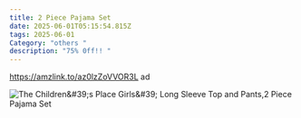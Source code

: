 ```yaml
---
title: 2 Piece Pajama Set
date: 2025-06-01T05:15:54.815Z
tags: 2025-06-01
Category: "others "
description: "75% 0ff!! "
---
```

https://amzlink.to/az0lzZoVVOR3L  ad 

![The Children\&#39;s Place Girls\&#39; Long Sleeve Top and Pants,2 Piece Pajama Set](https://m.media-amazon.com/images/I/81Sz6SRki4L._AC_SX569_.jpg)

<!--EndFragment-->